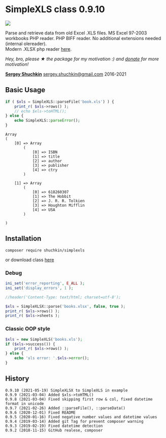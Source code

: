 # SimpleXLS class 0.9.10
[<img src="https://img.shields.io/packagist/dt/shuchkin/simplexls" />](https://packagist.org/packages/shuchkin/simplexls)

Parse and retrieve data from old Excel .XLS files. MS Excel 97-2003 workbooks PHP reader. PHP BIFF reader. No additional extensions needed (internal olereader).
<br/>Modern .XLSX php reader [here](https://github.com/shuchkin/simplexlsx).

*Hey, bro, please ★ the package for my motivation :) and [donate](https://opencollective.com/simplexlsx) for more motivation!*

[**Sergey Shuchkin**](https://www.patreon.com/shuchkin) <sergey.shuchkin@gmail.com> 2016-2021<br/>

## Basic Usage
```php
if ( $xls = SimpleXLS::parseFile('book.xls') ) {
	print_r( $xls->rows() );
	// echo $xls->toHTML();	
} else {
	echo SimpleXLS::parseError();
}
```
```
Array
(
    [0] => Array
        (
            [0] => ISBN
            [1] => title
            [2] => author
            [3] => publisher
            [4] => ctry
        )

    [1] => Array
        (
            [0] => 618260307
            [1] => The Hobbit
            [2] => J. R. R. Tolkien
            [3] => Houghton Mifflin
            [4] => USA
        )

)
```
## Installation
```
composer require shuchkin/simplexls
```
or download class [here](https://github.com/shuchkin/simplexls/blob/master/src/SimpleXLS.php)

### Debug
```php
ini_set('error_reporting', E_ALL );
ini_set('display_errors', 1 );

//header('Content-Type: text/html; charset=utf-8');

$xls = SimpleXLSX::parse('books.xlsx', false, true );
print_r( $xls->rows() );
print_r( $xls->sheets );

```
### Classic OOP style 
```php
$xls = new SimpleXLS('books.xls');
if ($xls->success()) {
	print_r( $xls->rows() );
} else {
	echo 'xls error: '.$xls->error();
}
```
	
## History
```
0.9.10 (2021-05-19) SimpleXLSX to SimpleXLS in example
0.9.9 (2021-03-04) Added $xls->toHTML()
0.9.8 (2021-03-04) Fixed skipping first row & col, fixed datetime format in unicode  
0.9.7 (2021-02-26) Added ::parseFile(), ::parseData()
0.9.6 (2020-12-01) Fixed README
0.9.5 (2020-01-16) Fixed negative number values and datetime values
0.9.4 (2019-03-14) Added git Tag for prevent composer warning 
0.9.3 (2019-02-19) Fixed datetime detection
0.9.2 (2018-11-15) GitHub realese, composer
```
